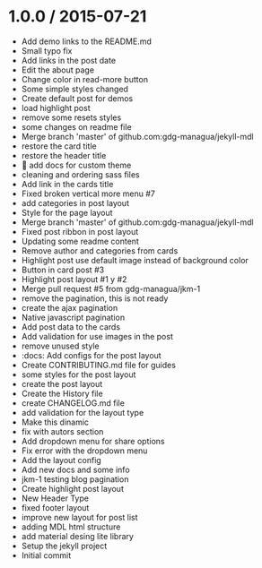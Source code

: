 1.0.0 / 2015-07-21
==================

* Add demo links to the README.md
* Small typo fix
* Add links in the post date
* Edit the about page
* Change color in read-more button
* Some simple styles changed
* Create default post for demos
* load highlight post
* remove some resets styles
* some changes on readme file
* Merge branch 'master' of github.com:gdg-managua/jekyll-mdl
* restore the card title
* restore the header title
* :memo: add docs for custom theme
* cleaning and ordering sass files
* Add link in the cards title
* Fixed broken vertical more menu #7
* add categories in post layout
* Style for the page layout
* Merge branch 'master' of github.com:gdg-managua/jekyll-mdl
* Fixed post ribbon in post layout
* Updating some readme content
* Remove author and categories from cards
* Highlight post use default image instead of background color
* Button in card post #3
* Highlight post layout #1 y #2
* Merge pull request #5 from gdg-managua/jkm-1
* remove the pagination, this is not ready
* create the ajax pagination
* Native javascript pagination
* Add post data to the cards
* Add validation for use images in the post
* remove unused style
* :docs: Add configs for the post layout
* Create CONTRIBUTING.md file for guides
* some styles for the post layout
* create the post layout
* Create the History file
* create CHANGELOG.md file
* add validation for the layout type
* Make this dinamic
* fix with autors section
* Add dropdown menu for share options
* Fix error with the dropdown menu
* Add the layout config
* Add new docs and some info
* jkm-1 testing blog pagination
* Create highlight post layout
* New Header Type
* fixed footer layout
* improve new layout for post list
* adding MDL html structure
* add material desing lite library
* Setup the jekyll project
* Initial commit
